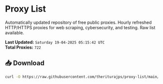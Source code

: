# Proxy List

Automatically updated repository of free public proxies. Hourly refreshed HTTP/HTTPS proxies for web scraping, cybersecurity, and testing. Raw list available.

**Last Updated:** `Saturday 19-04-2025 05:15:42 UTC`  
**Total Proxies:** `722`

## 📥 Download
```bash
curl -O https://raw.githubusercontent.com/theriturajps/proxy-list/main/proxies.txt
